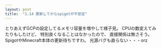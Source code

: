 ```yaml
---
layout: post
title:  "1.14 更新してからspigotが不安定"
---
```


とりあえずGCPの設定してるメモリ容量を増やして様子見。
CPUの数変えてみたりもしたけど、
特別良くなることはなかったので、
直接関係は無さそう。
SpigotやMinecraft本体の更新待ちですわ。
光源バグも直らない・・・orz